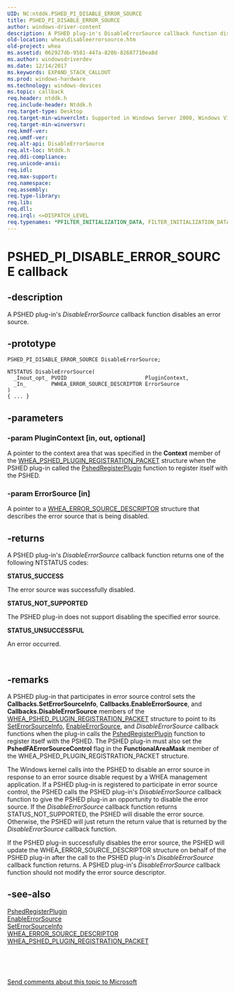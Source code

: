 ```yaml
---
UID: NC:ntddk.PSHED_PI_DISABLE_ERROR_SOURCE
title: PSHED_PI_DISABLE_ERROR_SOURCE
author: windows-driver-content
description: A PSHED plug-in's DisableErrorSource callback function disables an error source.
old-location: whea\disableerrorsource.htm
old-project: whea
ms.assetid: 062927db-9581-447a-820b-82687710ea8d
ms.author: windowsdriverdev
ms.date: 12/14/2017
ms.keywords: EXPAND_STACK_CALLOUT
ms.prod: windows-hardware
ms.technology: windows-devices
ms.topic: callback
req.header: ntddk.h
req.include-header: Ntddk.h
req.target-type: Desktop
req.target-min-winverclnt: Supported in Windows Server 2008, Windows Vista SP1, and later versions of Windows.
req.target-min-winversvr: 
req.kmdf-ver: 
req.umdf-ver: 
req.alt-api: DisableErrorSource
req.alt-loc: Ntddk.h
req.ddi-compliance: 
req.unicode-ansi: 
req.idl: 
req.max-support: 
req.namespace: 
req.assembly: 
req.type-library: 
req.lib: 
req.dll: 
req.irql: <=DISPATCH_LEVEL
req.typenames: *PFILTER_INITIALIZATION_DATA, FILTER_INITIALIZATION_DATA
---
```


# PSHED_PI_DISABLE_ERROR_SOURCE callback



## -description
A PSHED plug-in's <i>DisableErrorSource</i> callback function disables an error source.



## -prototype

````
PSHED_PI_DISABLE_ERROR_SOURCE DisableErrorSource;

NTSTATUS DisableErrorSource(
  _Inout_opt_ PVOID                         PluginContext,
  _In_        PWHEA_ERROR_SOURCE_DESCRIPTOR ErrorSource
)
{ ... }
````


## -parameters

### -param PluginContext [in, out, optional]

A pointer to the context area that was specified in the <b>Context</b> member of the <a href="..\ntddk\ns-ntddk-_whea_pshed_plugin_registration_packet.md">WHEA_PSHED_PLUGIN_REGISTRATION_PACKET</a> structure when the PSHED plug-in called the <a href="..\ntddk\nf-ntddk-pshedregisterplugin.md">PshedRegisterPlugin</a> function to register itself with the PSHED.


### -param ErrorSource [in]

A pointer to a <a href="..\ntddk\ns-ntddk-_whea_error_source_descriptor.md">WHEA_ERROR_SOURCE_DESCRIPTOR</a> structure that describes the error source that is being disabled.


## -returns
A PSHED plug-in's <i>DisableErrorSource</i> callback function returns one of the following NTSTATUS codes:
<dl>
<dt><b>STATUS_SUCCESS</b></dt>
</dl>The error source was successfully disabled.
<dl>
<dt><b>STATUS_NOT_SUPPORTED</b></dt>
</dl>The PSHED plug-in does not support disabling the specified error source.
<dl>
<dt><b>STATUS_UNSUCCESSFUL</b></dt>
</dl>An error occurred.

 


## -remarks
A PSHED plug-in that participates in error source control sets the <b>Callbacks.SetErrorSourceInfo</b>, <b>Callbacks.EnableErrorSource</b>, and <b>Callbacks.DisableErrorSource</b> members of the <a href="..\ntddk\ns-ntddk-_whea_pshed_plugin_registration_packet.md">WHEA_PSHED_PLUGIN_REGISTRATION_PACKET</a> structure to point to its <a href="..\ntddk\nc-ntddk-pshed_pi_set_error_source_info.md">SetErrorSourceInfo</a>, <a href="..\ntddk\nc-ntddk-pshed_pi_enable_error_source.md">EnableErrorSource</a>, and <i>DisableErrorSource</i> callback functions when the plug-in calls the <a href="..\ntddk\nf-ntddk-pshedregisterplugin.md">PshedRegisterPlugin</a> function to register itself with the PSHED. The PSHED plug-in must also set the <b>PshedFAErrorSourceControl</b> flag in the <b>FunctionalAreaMask</b> member of the WHEA_PSHED_PLUGIN_REGISTRATION_PACKET structure.

The Windows kernel calls into the PSHED to disable an error source in response to an error source disable request by a WHEA management application. If a PSHED plug-in is registered to participate in error source control, the PSHED calls the PSHED plug-in's <i>DisableErrorSource</i> callback function to give the PSHED plug-in an opportunity to disable the error source. If the <i>DisableErrorSource</i> callback function returns STATUS_NOT_SUPPORTED, the PSHED will disable the error source. Otherwise, the PSHED will just return the return value that is returned by the <i>DisableErrorSource</i> callback function.

If the PSHED plug-in successfully disables the error source, the PSHED will update the WHEA_ERROR_SOURCE_DESCRIPTOR structure on behalf of the PSHED plug-in after the call to the PSHED plug-in's <i>DisableErrorSource</i> callback function returns. A PSHED plug-in's <i>DisableErrorSource</i> callback function should not modify the error source descriptor.


## -see-also
<dl>
<dt>
<a href="..\ntddk\nf-ntddk-pshedregisterplugin.md">PshedRegisterPlugin</a>
</dt>
<dt>
<a href="..\ntddk\nc-ntddk-pshed_pi_enable_error_source.md">EnableErrorSource</a>
</dt>
<dt>
<a href="..\ntddk\nc-ntddk-pshed_pi_set_error_source_info.md">SetErrorSourceInfo</a>
</dt>
<dt>
<a href="..\ntddk\ns-ntddk-_whea_error_source_descriptor.md">WHEA_ERROR_SOURCE_DESCRIPTOR</a>
</dt>
<dt>
<a href="..\ntddk\ns-ntddk-_whea_pshed_plugin_registration_packet.md">WHEA_PSHED_PLUGIN_REGISTRATION_PACKET</a>
</dt>
</dl>
 

 

<a href="mailto:wsddocfb@microsoft.com?subject=Documentation%20feedback [whea\whea]:%20PSHED_PI_DISABLE_ERROR_SOURCE callback function%20 RELEASE:%20(12/14/2017)&amp;body=%0A%0APRIVACY STATEMENT%0A%0AWe use your feedback to improve the documentation. We don't use your email address for any other purpose, and we'll remove your email address from our system after the issue that you're reporting is fixed. While we're working to fix this issue, we might send you an email message to ask for more info. Later, we might also send you an email message to let you know that we've addressed your feedback.%0A%0AFor more info about Microsoft's privacy policy, see http://privacy.microsoft.com/en-us/default.aspx." title="Send comments about this topic to Microsoft">Send comments about this topic to Microsoft</a>

